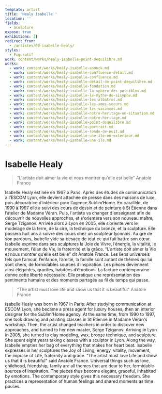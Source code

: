 ```yaml
---
template: artist
title: 'Healy Isabelle '
location: ''
fields:
  - Sculpture
expose: true
exhibitions: []
redirect_from:
  - /artistes/69-isabelle-healy/
styles:
  - Figuratif
work: content/works/healy-isabelle-point-dequilibre.md
works:
  - work: content/works/healy-isabelle-anouck.md
  - work: content/works/healy-isabelle-confluence-detail.md
  - work: content/works/healy-isabelle-confluence.md
  - work: content/works/healy-isabelle-detail-de-point-dequilibre.md
  - work: content/works/healy-isabelle-fondation.md
  - work: content/works/healy-isabelle-la-sphere-des-possibles.md
  - work: content/works/healy-isabelle-le-mythe-de-sisyphe.md
  - work: content/works/healy-isabelle-les-albatros.md
  - work: content/works/healy-isabelle-les-ames-soeurs.md
  - work: content/works/healy-isabelle-les-vacances.md
  - work: content/works/healy-isabelle-notre-heritage-en-situation.md
  - work: content/works/healy-isabelle-notre-heritage.md
  - work: content/works/healy-isabelle-point-dequilibre.md
  - work: content/works/healy-isabelle-portrait.md
  - work: content/works/healy-isabelle-ronde-de-nuit.md
  - work: content/works/healy-isabelle-une-ile-en-exterieur.md
  - work: content/works/healy-isabelle-une-ile.md
---
```

# Isabelle Healy

> "L'artiste doit aimer la vie et nous montrer qu'elle est belle" Anatole France

Isabelle Healy est née en 1967 à Paris. Après des études de communication à l’ESCOM Lyon, elle devient attachée de presse dans des maisons de luxe, puis décoratrice d’intérieur pour l’agence Sublim’Home. En parallèle, de 1990 à 1997 elle a suivi des cours de dessin et de peinture à St Étienne dans l’atelier de Madame Véran. Puis, l'artiste va changer d'enseignant afin de découvrir de nouvelles approches, et s'orientera vers son nouveau maître, Serge Tziganov. Arrivée alors à Lyon en 2005, elle s’oriente vers le modelage de la terre, de la cire, la technique du bronze, et la sculpture. Elle passera huit ans à suivre des cours chez un sculpteur lyonnais. Au gré de son parcours, Isabelle vide sa besace de tout ce qui fait battre son cœur. Isabelle exprime dans ses sculptures la Joie de Vivre, l’énergie, la vitalité, le mouvement, l’élan de Vie, la fraternité et la grâce. “L’artiste doit aimer la Vie et nous montrer qu’elle est belle" dit Anatole France. Les liens universels tels que l’amour, l’enfance, l’amitié, la famille sont autant de thèmes qui lui sont chers, de formidables sources d’inspiration. Les pièces deviennent ainsi élégantes, graciles, habitées d’émotions. La facture contemporaine donne cette liberté nécessaire. Elle pratique une représentation des sentiments humains et des moments partagés au fil du temps qui passe.

> "The artist must love life and show us that it is beautiful" Anatole France

Isabelle Healy was born in 1967 in Paris. After studying communication at ESCOM Lyon, she became a press agent for luxury houses, then an interior designer for the Sublim'Home agency. At the same time, from 1990 to 1997, she took drawing and painting classes in St Etienne in Madame Véran's workshop. Then, the artist changed teachers in order to discover new approaches, and turned to her new master, Serge Tziganov. Arriving in Lyon in 2005, she turned to clay modeling, wax, bronze technique, and sculpture. She spent eight years taking classes with a sculptor in Lyon. Along the way, Isabelle empties her bag of everything that makes her heart beat. Isabelle expresses in her sculptures the Joy of Living, energy, vitality, movement, the impulse of Life, fraternity and grace. "The artist must love Life and show us that it is beautiful" said Anatole France. Universal things such as love, childhood, friendship, family are all themes that are dear to her, formidable sources of inspiration. The pieces thus become elegant, graceful, inhabited by emotions. The contemporary style gives this necessary freedom. She practices a representation of human feelings and shared moments as time passes.

